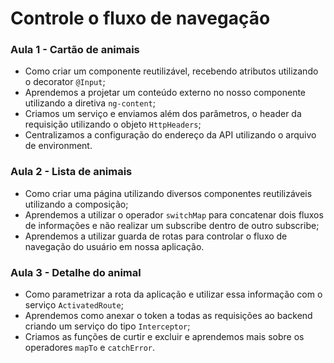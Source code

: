 # Controle o fluxo de navegação

### Aula 1 - Cartão de animais

- Como criar um componente reutilizável, recebendo atributos utilizando o decorator `@Input`;
- Aprendemos a projetar um conteúdo externo no nosso componente utilizando a diretiva `ng-content`;
- Criamos um serviço e enviamos além dos parâmetros, o header da requisição utilizando o objeto `HttpHeaders`;
- Centralizamos a configuração do endereço da API utilizando o arquivo de environment.

### Aula 2 - Lista de animais

- Como criar uma página utilizando diversos componentes reutilizáveis utilizando a composição;
- Aprendemos a utilizar o operador `switchMap` para concatenar dois fluxos de informações e não realizar um subscribe dentro de outro subscribe;
- Aprendemos a utilizar guarda de rotas para controlar o fluxo de navegação do usuário em nossa aplicação.

### Aula 3 - Detalhe do animal

- Como parametrizar a rota da aplicação e utilizar essa informação com o serviço `ActivatedRoute`;
- Aprendemos como anexar o token a todas as requisições ao backend criando um serviço do tipo `Interceptor`;
- Criamos as funções de curtir e excluir e aprendemos mais sobre os operadores `mapTo` e `catchError`.
